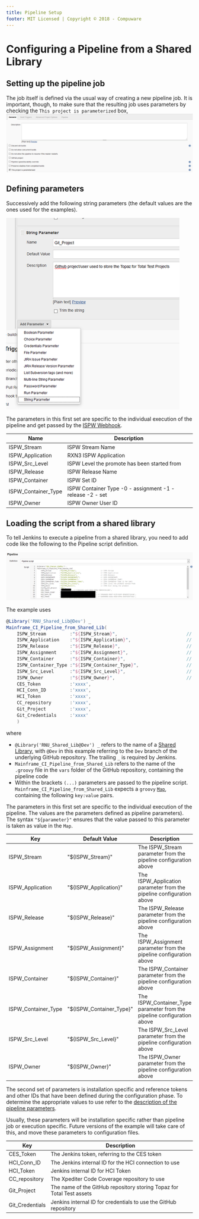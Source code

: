 ```yaml
---
title: Pipeline Setup
footer: MIT Licensed | Copyright © 2018 - Compuware
---
```

# Configuring a Pipeline from a Shared Library

## Setting up the pipeline job

The job itself is defined via the usual way of creating a new pipeline job. It is important, though, to make sure that the resulting job uses parameters by checking the `This project is parameterized` box, ![Parameterized Pipeline](../pipelines/images/parametertized_pipeline.png)

## Defining parameters

Successively add the following string parameters (the default values are the ones used for the examples).

![Adding parameters](../pipelines/images/Adding_parameters.png)

The parameters in this first set are specific to the individual execution of the pipeline and get passed by the [ISPW Webhook](../tool_configuration/webhook_setup.md).

Name  |  Description
----- |  -----------
ISPW_Stream | ISPW Stream Name
ISPW_Application | RXN3 ISPW Application
ISPW_Src_Level | ISPW Level the promote has been started from
ISPW_Release | ISPW Release Name
ISPW_Container | ISPW Set ID
ISPW_Container_Type | ISPW Container Type -0 - assignment -1 - release -2 - set
ISPW_Owner | ISPW Owner User ID

## Loading the script from a shared library

To tell Jenkins to execute a pipeline from a shared library, you need to add code like the following to the Pipeline script definition.

![Pipeline from Shared Library](../pipelines/images/pipeline_from_shared_lib.png)

The example uses

```groovy
@Library('RNU_Shared_Lib@Dev') _
Mainframe_CI_Pipeline_from_Shared_Lib(
    ISPW_Stream         :"${ISPW_Stream}",                          // ISPW Stream
    ISPW_Application    :"${ISPW_Application}",                     // ISPW Application
    ISPW_Release        :"${ISPW_Release}",                         // ISPW Release
    ISPW_Assignment     :"${ISPW_Assignment}",                      // ISPW Assignment
    ISPW_Container      :"${ISPW_Container}",                       // ISPW Container (Set)
    ISPW_Container_Type :"${ISPW_Container_Type}",                  // ISPW Container Type (2 for Set)
    ISPW_Src_Level      :"${ISPW_Src_Level}",                       // ISPW Level the promote worked from
    ISPW_Owner          :"${ISPW_Owner}",                           // ISPW User doing the promote
    CES_Token           :'xxxx',
    HCI_Conn_ID         :'xxxx',
    HCI_Token           :'xxxx',
    CC_repository       :'xxxx',
    Git_Project         :'xxxx',
    Git_Credentials     :'xxxx'
    )
```

where

- `@Library('RNU_Shared_Lib@Dev') _`
refers to the name of a [Shared Library](./helper_classes/PipelineConfig.md), with `@Dev` in this example referring to the `Dev` branch of the underlying GitHub repository. The trailing `_` is required by Jenkins.
- `Mainframe_CI_Pipeline_from_Shared_Lib`
refers to the name of the `.groovy` file in the `vars` folder of the GitHub repository, containing the pipeline code
- Within the brackets `(...)` parameters are passed to the pipeline script. `Mainframe_CI_Pipeline_from_Shared_Lib` expects a `groovy` [`Map`](http://groovy-lang.org/syntax.html#_maps), containing the following `key:value` pairs.

The parameters in this first set are specific to the individual execution of the pipeline. The values are the parameters defined as pipeline parameters). The syntax `"${parameter}"` ensures that the value passed to this parameter is taken as value in the `Map`.

Key  | Default Value | Description
----- | ------------- | -----------
ISPW_Stream | "${ISPW_Stream}" | The ISPW_Stream parameter from the pipeline configuration above
ISPW_Application | "${ISPW_Application}" | The ISPW_Application parameter from the pipeline configuration above
ISPW_Release | "${ISPW_Release}" | The ISPW_Release parameter from the pipeline configuration above
ISPW_Assignment | "${ISPW_Assignment}" | The ISPW_Assignment parameter from the pipeline configuration above
ISPW_Container | "${ISPW_Container}" | The ISPW_Container parameter from the pipeline configuration above
ISPW_Container_Type | "${ISPW_Container_Type}" | The ISPW_Container_Type parameter from the pipeline configuration above
ISPW_Src_Level | "${ISPW_Src_Level}" | The ISPW_Src_Level parameter from the pipeline configuration above
ISPW_Owner | "${ISPW_Owner}" | The ISPW_Owner parameter from the pipeline configuration above

The second set of parameters is installation specific and reference tokens and other IDs that have been defined during the configuration phase. To determine the appropriate values to use refer to the [description of the pipeline parameters](./parameters.md).

Usually, these parameters will be installation specific rather than pipeline job or execution specific. Future versions of the example will take care of this, and move these parameters to configuration files.

Key  |  Description
----- | -----------
CES_Token | The Jenkins token, referring to the CES token
HCI_Conn_ID | The Jenkins internal ID for the HCI connection to use
HCI_Token | Jenkins internal ID for HCI Token
CC_repository | The Xpediter Code Coverage repository to use
Git_Project | The name of the GitHub repository storing Topaz for Total Test assets
Git_Credentials | Jenkins internal ID for credentials to use the GitHub repository